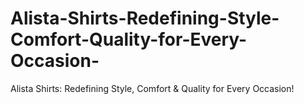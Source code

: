 # Alista-Shirts-Redefining-Style-Comfort-Quality-for-Every-Occasion-
Alista Shirts: Redefining Style, Comfort &amp; Quality for Every Occasion!
